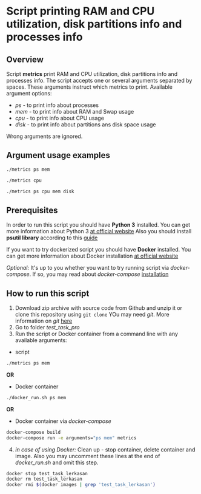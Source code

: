 # Script printing RAM and CPU utilization, disk partitions info and processes info

## Overview

Script **metrics** print RAM and CPU utilization, disk partitions info and processes info. The script accepts one or several arguments separated by spaces. These arguments instruct which metrics to print.
Available argument options:
- *ps* - to print info about processes
- *mem* - to print info about RAM and Swap usage
- *cpu* - to print info about CPU usage
- *disk* - to print info about partitions ans disk space usage

Wrong arguments are ignored.

## Argument usage examples

```bash
./metrics ps mem

./metrics cpu

./metrics ps cpu mem disk
```

## Prerequisites

In order to run this script you should have **Python 3** installed. You can get more information about Python 3 [at official website](https://docs.python.org/3/using/unix.html)
Also you should install **psutil library** according to this [guide](https://github.com/giampaolo/psutil/blob/master/INSTALL.rst)

If you want to try dockerized script you should have **Docker** installed. You can get more information about Docker installation [at official website](https://docs.docker.com/install/)

*Optional:* It's up to you whether you want to try running script via *docker-compose*. If so, you may read about *docker-compose* [installation](https://docs.docker.com/compose/install/)

## How to run this script

1. Download zip archive with source code from Github and unzip it or clone this repository using ```git clone```
YOu may need *git*. More information on *git* [here](https://git-scm.com/doc)
2. Go to folder *test_task_pro*
3. Run the script or Docker container from a command line with any available arguments: 
- script
```bash
./metrics ps mem
```
**OR**
- Docker container
```bash
./docker_run.sh ps mem
```
**OR**
- Docker container via *docker-compose*
```bash
docker-compose build
docker-compose run -e arguments="ps mem" metrics
```
4. *in case of using Docker:* Clean up - stop container, delete container and image. Also you may uncomment these lines at the end of *docker_run.sh* and omit this step.
```bash
docker stop test_task_lerkasan
docker rm test_task_lerkasan
docker rmi $(docker images | grep 'test_task_lerkasan')
```

